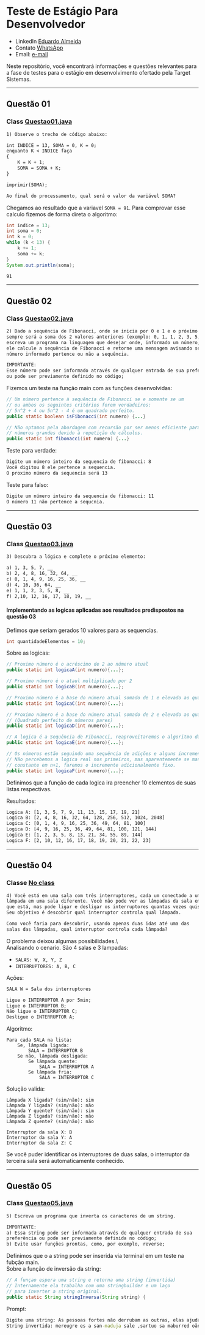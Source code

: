 
# Teste de Estágio Para Desenvolvedor
- LinkedIn [Eduardo Almeida](https://www.linkedin.com/in/edualmeid)
- Contato [WhatsApp](https://wa.me/5511997685236)
- Email: [e-mail](mailto://edualmeida@gmail.com)

Neste repositório, você encontrará informações e questões 
relevantes para a fase de testes para o estágio em desenvolvimento ofertado pela
Target Sistemas. 

---

## Questão 01

### Class  [Questao01.java](src/main/java/org/teste/Questao01.java)

``` txt
1) Observe o trecho de código abaixo:

int INDICE = 13, SOMA = 0, K = 0;
enquanto K < INDICE faça
{
    K = K + 1;
    SOMA = SOMA + K;
}

imprimir(SOMA);

Ao final do processamento, qual será o valor da variável SOMA?
```

Chegamos ao resultado que a variavel `SOMA = 91`.
Para comprovar esse calculo fizemos de forma direta o algoritmo:

``` java
int indice = 13;
int soma = 0;
int k = 0;
while (k < 13) {
    k += 1;
    soma += k;
}
System.out.println(soma);
```

```cmd
91
```

---

## Questão 02

### Class  [Questao02.java](src/main/java/org/teste/Questao02.java)

``` txt
2) Dado a sequência de Fibonacci, onde se inicia por 0 e 1 e o próximo valor 
sempre será a soma dos 2 valores anteriores (exemplo: 0, 1, 1, 2, 3, 5, 8, 13, 21, 34...), 
escreva um programa na linguagem que desejar onde, informado um número, 
ele calcule a sequência de Fibonacci e retorne uma mensagem avisando se o 
número informado pertence ou não a sequência.

IMPORTANTE:
Esse número pode ser informado através de qualquer entrada de sua preferência 
ou pode ser previamente definido no código;
```

Fizemos um teste na função main com as funçôes desenvolvidas:

``` java
// Um número pertence à sequência de Fibonacci se e somente se um
// ou ambos os seguintes critérios forem verdadeiros:
// 5n^2 + 4 ou 5n^2 - 4 é um quadrado perfeito.
public static boolean isFibonacci(int numero) {...}

// Não optamos pela abordagem com recursão por ser menos eficiente para
// números grandes devido à repetição de cálculos.
public static int fibonacci(int numero) {...}
```

Teste para verdade:

``` cmd
Digite um número inteiro da sequencia de fibonacci: 8
Você digitou 8 ele pertence a sequencia.
O proximo número da sequencia será 13
```

Teste para falso:

``` cmd
Digite um número inteiro da sequencia de fibonacci: 11
O número 11 não pertence a sequcnia.
```

___

## Questão 03

### Class  [Questao03.java](src/main/java/org/teste/Questao03.java)

``` txt
3) Descubra a lógica e complete o próximo elemento:

a) 1, 3, 5, 7, __
b) 2, 4, 8, 16, 32, 64, __
c) 0, 1, 4, 9, 16, 25, 36, __
d) 4, 16, 36, 64, __
e) 1, 1, 2, 3, 5, 8, __
f) 2,10, 12, 16, 17, 18, 19, __
``` 

#### Implementando as logicas aplicadas aos resultados predispostos na questão 03

Defimos que seriam gerados 10 valores para as sequencias.

``` java
int quantidadeElementos = 10;
```

Sobre as logicas:

``` java
// Proximo número é o acréscimo de 2 ao número atual
public static int logicaA(int numero){...};

// Proximo número é o ataul multiplicado por 2
public static int logicaB(int numero){...};

// Proximo número é a base do número atual somado de 1 e elevado ao quadrado.
public static int logicaC(int numero){...};

// Proximo número é a base do número atual somado de 2 e elevado ao quadrado.
// (Quadrado perfeito de números pares)
public static int logicaD(int numero){...};

// A logica é a Sequência de Fibonacci, reaproveitaremos o algoritmo da questão 2.
public static int logicaE(int numero){...};

// Os números estão seguindo uma sequência de adições e alguns incrementos unitários.
// Não percebemos a logica real nos primeiros, mas aparentemente se manteveram 
// constante em n+1, faremos o incremente adicionalmente fixo.
public static int logicaF(int numero){...};
```

Definimos que a função de cada logica ira preencher 10 elementos de suas listas respectivas.

Resultados:

``` cmd
Logica A: [1, 3, 5, 7, 9, 11, 13, 15, 17, 19, 21]
Logica B: [2, 4, 8, 16, 32, 64, 128, 256, 512, 1024, 2048]
Logica C: [0, 1, 4, 9, 16, 25, 36, 49, 64, 81, 100]
Logica D: [4, 9, 16, 25, 36, 49, 64, 81, 100, 121, 144]
Logica E: [1, 2, 3, 5, 8, 13, 21, 34, 55, 89, 144]
Logica F: [2, 10, 12, 16, 17, 18, 19, 20, 21, 22, 23]
```

___

## Questão 04

### Classe  [No class]()

``` txt
4) Você está em uma sala com três interruptores, cada um conectado a uma 
lâmpada em uma sala diferente. Você não pode ver as lâmpadas da sala em 
que está, mas pode ligar e desligar os interruptores quantas vezes quiser. 
Seu objetivo é descobrir qual interruptor controla qual lâmpada.

Como você faria para descobrir, usando apenas duas idas até uma das 
salas das lâmpadas, qual interruptor controla cada lâmpada?
```

O problema deixou algumas possibilidades.\  
Analisando o cenario.
São 4 salas e 3 lampadas:

- `SALAS: W, X, Y, Z`
- `INTERRUPTORES: A, B, C`

Ações:

``` txt
SALA W = Sala dos interruptores

Ligue o INTERRUPTOR A por 5min;
Ligue o INTERRUPTOR B;
Não ligue o INTERRUPTOR C;
Desligue o INTERRUPTOR A;
```

Algoritmo:

```
Para cada SALA na lista:
    Se, lâmpada ligada: 
        SALA = INTERRUPTOR B
    Se não, lâmpada desligada: 
        Se lãmpada quente:
            SALA = INTERRUPTOR A
        Se lâmpada fria:
            SALA = INTERRUPTOR C
```

Solução valida:

```
Lâmpada X ligada? (sim/não): sim
Lâmpada Y ligada? (sim/não): não
Lâmpada Y quente? (sim/não): sim
Lâmpada Z ligada? (sim/não): não
Lâmpada Z quente? (sim/não): não

Interruptor da sala X: B
Interruptor da sala Y: A
Interruptor da sala Z: C
```

Se você puder identificar os interruptores de duas salas,
o interruptor da terceira sala será automaticamente conhecido.

---

## Questão 05

### Class  [Questao05.java](src/main/java/org/teste/Questao05.java)

``` txt
5) Escreva um programa que inverta os caracteres de um string.

IMPORTANTE:
a) Essa string pode ser informada através de qualquer entrada de sua 
preferência ou pode ser previamente definida no código;
b) Evite usar funções prontas, como, por exemplo, reverse;
```

Definimos que o a string pode ser inserida via terminal em um teste na
fubção main. \
Sobre a função de inversão da string:
``` java
// A funçao espera uma string e retorna uma string (invertida)
// Internamente ela trabalha com uma stringbuilder e um laço 
// para inverter a string original.
public static String stringInversa(String string) {
```
Prompt:
``` cmd
Digite uma string: As pessoas fortes não derrubam as outras, elas ajudam-nas a se erguerem
String invertida: mereugre es a san-maduja sale ,sartuo sa maburred oãn setrof saossep sA
```
